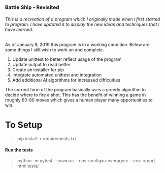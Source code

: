 ### Battle Ship - Revisited

###### This is a recreation of a program which I originally made when i first started to program. I have updated it to display the new ideas and techniques that I have learned.

As of January 9, 2019 this program is in a working condition. Below are some things I still wish to work on and
complete.

1. Update unittest to better reflect usage of the program
2. Update output to read better
3. Create an installer for pip
4. Integrate automated unittest and integration
5. Add additional AI algorithms for increased difficulties

The current form of the program basically uses a greedy algorithm to decide where to fire a shot. This has the benefit
of winning a game in roughly 60-80 moves which gives a human player many opportunities to win.

# To Setup

> pip install -r requirements.txt
#### Run the tests
> python -m pytest --cov=src --cov-config=.coveragerc --cov-report html tests/

